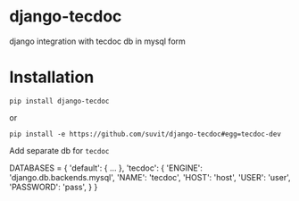 django-tecdoc
=============

django integration with tecdoc db in mysql form


Installation
============================

`pip install django-tecdoc`

or

`pip install -e https://github.com/suvit/django-tecdoc#egg=tecdoc-dev`


Add separate db for `tecdoc`

   DATABASES = {
      'default': {
          ...
      },
      'tecdoc': {
          'ENGINE': 'django.db.backends.mysql',
          'NAME': 'tecdoc',
          'HOST': 'host',
          'USER': 'user',
          'PASSWORD': 'pass',
      }
   }

